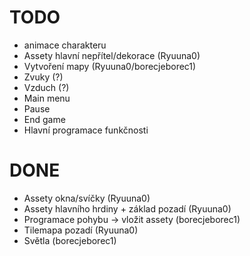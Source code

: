 # TODO
- animace charakteru
- Assety hlavní nepřítel/dekorace (Ryuuna0)
- Vytvoření mapy (Ryuuna0/borecjeborec1)
- Zvuky (?)
- Vzduch (?)
- Main menu
- Pause
- End game
- Hlavní programace funkčnosti

# DONE
- Assety okna/svíčky (Ryuuna0)
- Assety hlavního hrdiny + základ pozadí (Ryuuna0)
- Programace pohybu -> vložit assety (borecjeborec1)
- Tilemapa pozadí (Ryuuna0)
- Světla (borecjeborec1)
